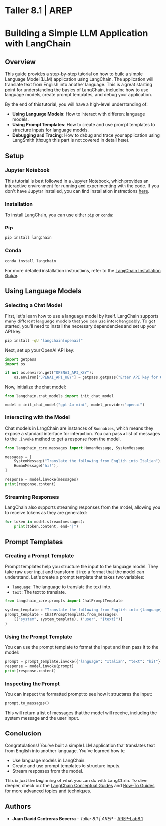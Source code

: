 # Taller 8.1 | AREP

# Building a Simple LLM Application with LangChain

## Overview

This guide provides a step-by-step tutorial on how to build a simple Language Model (LLM) application using LangChain. The application will translate text from English into another language. This is a great starting point for understanding the basics of LangChain, including how to use language models, create prompt templates, and debug your application.

By the end of this tutorial, you will have a high-level understanding of:

- **Using Language Models**: How to interact with different language models.
- **Using Prompt Templates**: How to create and use prompt templates to structure inputs for language models.
- **Debugging and Tracing**: How to debug and trace your application using LangSmith (though this part is not covered in detail here).

## Setup

### Jupyter Notebook

This tutorial is best followed in a Jupyter Notebook, which provides an interactive environment for running and experimenting with the code. If you don't have Jupyter installed, you can find installation instructions [here](https://jupyter.org/install).

### Installation

To install LangChain, you can use either `pip` or `conda`:

### Pip

```bash
pip install langchain

```

### Conda

```bash
conda install langchain

```

For more detailed installation instructions, refer to the [LangChain Installation Guide](https://langchain.com/installation).

## Using Language Models

### Selecting a Chat Model

First, let's learn how to use a language model by itself. LangChain supports many different language models that you can use interchangeably. To get started, you'll need to install the necessary dependencies and set up your API key.

```bash
pip install -qU "langchain[openai]"

```

Next, set up your OpenAI API key:

```python
import getpass
import os

if not os.environ.get("OPENAI_API_KEY"):
    os.environ["OPENAI_API_KEY"] = getpass.getpass("Enter API key for OpenAI: ")

```

Now, initialize the chat model:

```python
from langchain.chat_models import init_chat_model

model = init_chat_model("gpt-4o-mini", model_provider="openai")

```

### Interacting with the Model

Chat models in LangChain are instances of `Runnables`, which means they expose a standard interface for interaction. You can pass a list of messages to the `.invoke` method to get a response from the model.

```python
from langchain_core.messages import HumanMessage, SystemMessage

messages = [
    SystemMessage("Translate the following from English into Italian"),
    HumanMessage("hi!"),
]

response = model.invoke(messages)
print(response.content)

```

### Streaming Responses

LangChain also supports streaming responses from the model, allowing you to receive tokens as they are generated:

```python
for token in model.stream(messages):
    print(token.content, end="|")

```

## Prompt Templates

### Creating a Prompt Template

Prompt templates help you structure the input to the language model. They take raw user input and transform it into a format that the model can understand. Let's create a prompt template that takes two variables:

- `language`: The language to translate the text into.
- `text`: The text to translate.

```python
from langchain_core.prompts import ChatPromptTemplate

system_template = "Translate the following from English into {language}"
prompt_template = ChatPromptTemplate.from_messages(
    [("system", system_template), ("user", "{text}")]
)

```

### Using the Prompt Template

You can use the prompt template to format the input and then pass it to the model:

```python
prompt = prompt_template.invoke({"language": "Italian", "text": "hi!"})
response = model.invoke(prompt)
print(response.content)

```

### Inspecting the Prompt

You can inspect the formatted prompt to see how it structures the input:

```python
prompt.to_messages()

```

This will return a list of messages that the model will receive, including the system message and the user input.

## Conclusion

Congratulations! You've built a simple LLM application that translates text from English into another language. You've learned how to:

- Use language models in LangChain.
- Create and use prompt templates to structure inputs.
- Stream responses from the model.

This is just the beginning of what you can do with LangChain. To dive deeper, check out the [LangChain Conceptual Guides](https://langchain.com/concepts) and [How-To Guides](https://langchain.com/how-to) for more advanced topics and techniques.

## Authors

* **Juan David Contreras Becerra** - *Taller 8.1 | AREP* - [AREP-Lab8.1](https://github.com/jcontreras2693/AREP-Lab8_1.git)
